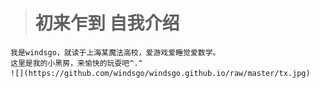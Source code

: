 ># 初来乍到 自我介绍
    我是windsgo，就读于上海某魔法高校，爱游戏爱睡觉爱数学。
    这里是我的小黑房，来愉快的玩耍吧^.^
    ![](https://github.com/windsgo/windsgo.github.io/raw/master/tx.jpg)
